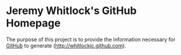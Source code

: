 # Jeremy Whitlock's GitHub Homepage

The purpose of this project is to provide the information necessary for [GitHub](http://github.com) to generate (http://whitlockjc.github.com).
